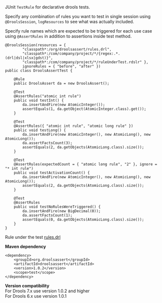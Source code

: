 JUnit `TestRule` for declarative drools tests.  

Specify any combination of rules you want to test in single session using `@DroolsSession`, `logResources` to see what was actually included.  

Specify rule names which are expected to be triggered for each use case using `@AssertRules` in addition to assertions inside test method.

	@DroolsSession(resources = {
			"classpath*:/org/droolsassert/rules.drl",
			"classpath*:/com/company/project/*/{regex:.*.(drl|dsl|xlsx|gdst)}",
			"classpath*:/com/company/project/*/ruleUnderTest.rdslr" },
			ignoreRules = { "before", "after" })
	public class DroolsAssertTest {

		@Rule
		public DroolsAssert da = new DroolsAssert();

		@Test
		@AssertRules("atomic int rule")
		public void testInt() {
			da.insertAndFire(new AtomicInteger());
			assertEquals(1, da.getObject(AtomicInteger.class).get());
		}

		@Test
		@AssertRules({ "atomic int rule", "atomic long rule" })
		public void testLong() {
			da.insertAndFire(new AtomicInteger(), new AtomicLong(), new AtomicLong());
			da.assertFactsCount(3);
			assertEquals(2, da.getObjects(AtomicLong.class).size());
		}

		@Test
		@AssertRules(expectedCount = { "atomic long rule", "2" }, ignore = "* int rule")
		public void testActivationCount() {
			da.insertAndFire(new AtomicInteger(), new AtomicLong(), new AtomicLong());
			assertEquals(2, da.getObjects(AtomicLong.class).size());
		}

		@Test
		@AssertRules
		public void testNoRulesWereTriggered() {
			da.insertAndFire(new BigDecimal(0));
			da.assertFactsCount(1);
			assertEquals(0, da.getObjects(AtomicLong.class).size());
		}
	}

Rule under the test <a href="https://github.com/droolsassert/droolsassert/blob/master/src/test/resources/org/droolsassert/rules.drl">rules.drl</a>

**Maven dependency**

    <dependency>
        <groupId>org.droolsassert</groupId>
        <artifactId>droolsassert</artifactId>
        <version>1.0.2</version>
        <scope>test</scope>
    </dependency>

**Version compatibility**  
For Drools 7.x use version 1.0.2 and higher  
For Drools 6.x use version 1.0.1  

